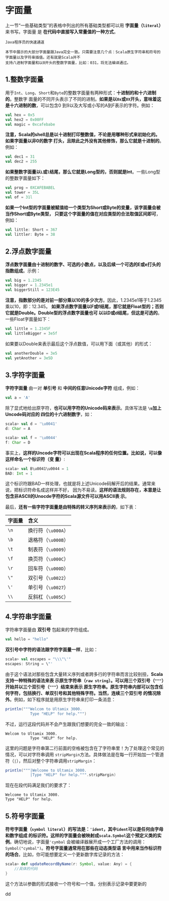 字面量
================================================================================
上一节“一些基础类型”的表格中列出的所有基础类型都可以用 **字面量（`literal`）** 来书写。字面量
是 **在代码中直接写入常量值的一种方式**。
```
Java程序员的快速通道

本节中展示的大部分字面量跟Java完全一致。只需要注意几个点：Scala原生字符串和符号的字面量以及字符串插值。还有就是Scala并不
支持八进制字面量和以0开头的整数字面量，比如：031，将无法编译通过。
```

## 1.整数字面量
用于`Int`、`Long`、`Short`和`Byte`的整数字面量有两种形式：**十进制的和十六进制的**。整数字
面量的不同开头表示了不同的进制。**如果是以`0x`或`0X`开头，意味着这是十六进制的数**，可以包含0
到9以及大写或小写的A到F表示的字符。例如：
```scala
val hex = 0x5
val hex2 = 0x00FF
val magic = 0xcafebabe
```
**注意，Scala的shell总是以十进制打印整数值，不论是用哪种形式来初始化的。如果字面量以非0的数字
打头，且除此之外没有其他修饰，那么它就是十进制的**。例如：
```scala
val dec1 = 31
val dec2 = 255
```
**如果整数字面量以`L`或`l`结尾，那么它就是Long型的，否则就是Int**。一些Long型的整数字面量如下：
```scala
val prog = 0XCAFEBABEL
val tower = 35L
val of = 31l
```
**如果一个Int型的字面量被赋值给一个类型为Short或Byte的变量，该字面量会被当作Short或Byte类型，
只要这个字面量的值在对应类型的合法取值区间即可**，例如：
```scala
val little: Short = 367
val littler: Byte = 38
```

## 2.浮点数字面量
**浮点数字面量由十进制的数字、可选的小数点，以及后续一个可选的E或e打头的指数组成**。示例：
```scala
val big = 1.2345
val bigger = 1.2345e1
val biggerStill = 123E45
```
**注意，指数部分的是对前一部分乘以10的多少次方**。因此，1.2345e1等于1.2345乘以10，即：12.345。
**如果浮点数字面量以F或f结尾，那它就是Float型的；否则它就是Double。Double型的浮点数字面量也可
以以D或d结尾，但这是可选的**。一些Float字面量如下：
```scala
val little = 1.2345F
val littleBigger = 3e5f
```
如果要以Double来表示最后这个浮点数值，可以用下面（或其他）的形式：
```scala
val anotherDouble = 3e5
val yetAnother = 3e5D
```

## 3.字符字面量
**字符字面量** 由一对 **单引号** 和 **中间的任意Unicode字符** 组成，例如：
```scala
val a = 'A'
```
除了显式地给出原字符，**也可以用字符的Unicode码来表示**。具体写法是 **`\u`加上Uncode码对应的
四位的十六进制数字**，如：
```scala
scala> val d = '\u0041'
d: Char = A

scala> val f = '\u0044'
f: Char = D
```
事实上，**这样的Uncode字符可以出现在Scala程序的任何位置。比如说，可以像这样命名一个标识符（变
量）**:
```scala
scala> val B\u0041\u0044 = 1
BAD: Int = 1
```
这个标识符跟BAD一样处理，也就是将上述Unicode码解开后的结果。通常来说，把标识符命名成这样并不好，
因为不易读。**这样的语法规则存在，本意是让包含非ASCII的Unocde字符的Scala源文件可以用ASCII表
示**。

最后，**还有一些字符字面量是由特殊的转义序列来表示的**，如下表：

| 字面量 | 含义 |
| :------------- | :------------- |
| `\n` | 换行符（`\u000A`） |
| `\b` | 退格符（`\u000B`） |
| `\t` | 制表符（`\u0009`） |
| `\f` | 换页符（`\u000C`） |
| `\r` | 回车符（`\u000D`） |
| `\"` | 双引号（`\u0022`） |
| `\'` | 单引号（`\u0027`） |
| `\\` | 反斜杠（`\u005C`） |

## 4.字符串字面量
字符串字面量由 **双引号** 包起来的字符组成。
```scala
val hello = "hello"
```
**双引号中字符的语法跟字符字面量一样**，比如：
```scala
scala> val escapes = "\\\"\'"
escapes: String = \"'
```
由于这个语法对那些包含大量转义序列或者跨多行的字符串而言比较别扭，**Scala支持一种特殊的语法来表
示原生字符串（`raw string`）。可以用三个双引号（`"""`）开始并以三个双引号（`"""`）结束来表示
原生字符串。原生字符串内部可以包含任何字符，包括换行、单双引号和其他特殊字符。当然，连续三个双引号
的情况除外**。例如，如下程序就是用原生字符串来打印一条消息：
```scala
println("""Welcom to Ultamix 3000.
           Type "HELP" for help.""")
```
不过，运行这段代码并不会产生跟我们想要的完全一致的输出：
```
Welcom to Ultamix 3000.
           Type "HELP" for help.
```
这里的问题是字符串第二行前面的空格被包含在了字符串里！为了处理这个常见的情况，可以对字符串调用
`stripMargin`方法。具体做法是在每一行开始加一个管道符（`|`），然后对整个字符串调用`stripMargin`：
```scala
println("""|Welcome to Ultamix 3000.
           |Type "HELP" for help.""".stripMargin)
```
现在在段代码满足我们的要求了：
```
Welcome to Ultamix 3000.
Type "HELP" for help.
```

## 5.符号字面量
**符号字面量（`symbol literal`）的写法是：`'ident`，其中`ident`可以是任何由字母和数字组成
的标识符。这样的字面量会被映射成`scala.Symbol`这个预定义类的实例**。确切地说，字面量`'cymbal`
会被编译器展开成一个工厂方法的调用：`Symbol("cymbal")`。**符号字面量通常用在那些在动态类型语
言中用来当作标识符的场合**。比如，你可能想要定义一个更新数字库记录的方法：
```scala
scala> def updateRecordByName(r: Symbol, value: Any) = {
    //具体的代码
}
```
这个方法以参数的形式接收一个符号和一个值，分别表示记录中要更新的































dd
